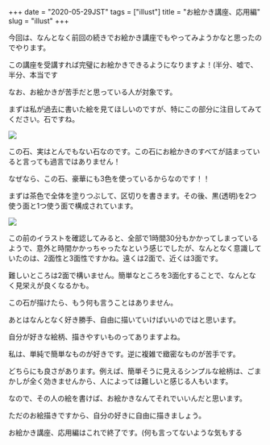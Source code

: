 +++
date = "2020-05-29JST"
tags = ["illust"]
title = "お絵かき講座、応用編"
slug = "illust"
+++

今回は、なんとなく前回の続きでお絵かき講座でもやってみようかなと思ったのでやります。

この講座を受講すれば完璧にお絵かきできるようになりますよ！(半分、嘘で、半分、本当です

なお、お絵かきが苦手だと思っている人が対象です。

まずは私が過去に書いた絵を見てほしいのですが、特にこの部分に注目してみてください。石ですね。

![](https://raw.githubusercontent.com/syui/img/master/old/illust_2020_05_29_01.png)

この石、実はとんでもない石なのです。この石にお絵かきのすべてが詰まっていると言っても過言ではありません！

なぜなら、この石、豪華にも3色を使っているからなのです！！

まずは茶色で全体を塗りつぶして、区切りを書きます。その後、黒(透明)を2つ使う面と1つ使う面で構成されています。

![](https://raw.githubusercontent.com/syui/img/master/old/illust_2020_05_29_01.gif)

この前のイラストを確認してみると、全部で1時間30分もかかってしまっているようで、意外と時間かかっちゃったなという感じでしたが、なんとなく意識していたのは、2面性と3面性ですかね。遠くは2面で、近くは3面です。

難しいところは2面で構いません。簡単なところを3面化することで、なんとなく見栄えが良くなるかも。

この石が描けたら、もう何も言うことはありません。

あとはなんとなく好き勝手、自由に描いていけばいいのではと思います。

自分が好きな絵柄、描きやすいものってありますよね。

私は、単純で簡単なものが好きです。逆に複雑で緻密なものが苦手です。

どちらにも良さがあります。例えば、簡単そうに見えるシンプルな絵柄は、ごまかしが全く効きませんから、人によっては難しいと感じる人もいます。

なので、その人の絵を書けば、お絵かきなんてそれでいいんだと思います。

ただのお絵描きですから、自分の好きに自由に描きましょう。

お絵かき講座、応用編はこれで終了です。(何も言ってないような気もする

